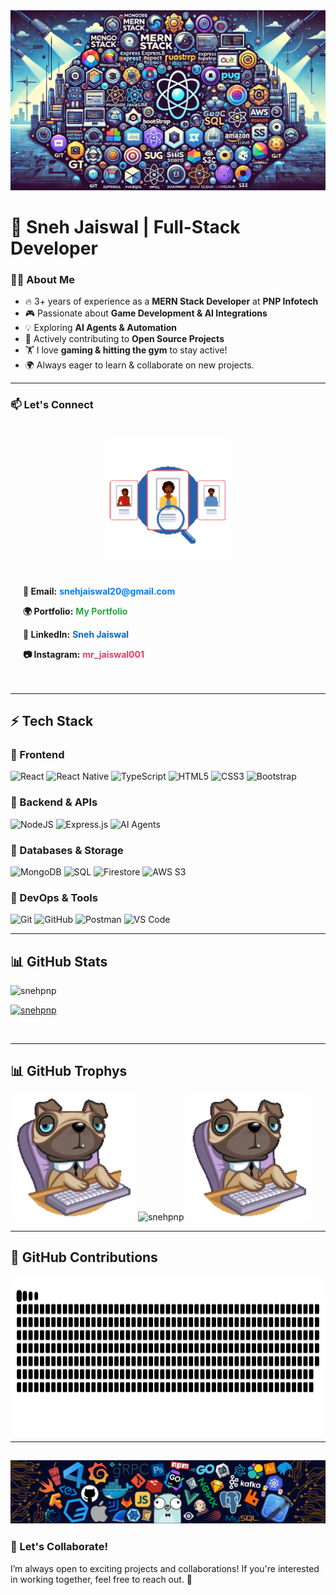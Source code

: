 

<img src="/newimg.png" alt="Gamer Animation" width="800" height="25%"/>

# 🚀 Sneh Jaiswal | Full-Stack Developer

### **👨‍💻 About Me**


- 🔥 3+ years of experience as a **MERN Stack Developer** at **PNP Infotech**
- 🎮 Passionate about **Game Development & AI Integrations**
- 💡 Exploring **AI Agents & Automation**
- 🚀 Actively contributing to **Open Source Projects**
- 🏋️ I love **gaming & hitting the gym** to stay active!
- 🌍 Always eager to learn & collaborate on new projects.

---
### **📫 Let's Connect**
<div style="display: flex; align-items: center; justify-content: center; gap: 20px; flex-wrap: wrap; padding: 20px;">
  <!-- Left Section: Profile GIF -->
  <div style="flex: 1; text-align: center; min-width: 200px;">
    <img src="/profile.gif" alt="Profile Animation" width="200" style="border-radius: 10px;">
  </div>

  <!-- Right Section: Contact Details -->
  <div style="flex: 2; min-width: 250px;">
    <p><strong>📧 Email:</strong> <a href="mailto:snehjaiswal20@gmail.com" style="text-decoration: none; color: #007bff; font-weight: bold;">snehjaiswal20@gmail.com</a></p>
    <p><strong>🌍 Portfolio:</strong> <a href="https://snehpnp.github.io/my-portfolio" style="text-decoration: none; color: #28a745; font-weight: bold;">My Portfolio</a></p>
    <p><strong>💼 LinkedIn:</strong> <a href="https://www.linkedin.com/in/sneh-jaiswal-431165229" style="text-decoration: none; color: #0a66c2; font-weight: bold;">Sneh Jaiswal</a></p>
    <p><strong>📷 Instagram:</strong> <a href="https://www.instagram.com/mr_jaiswal001/?hl=en" style="text-decoration: none; color: #e4405f; font-weight: bold;">mr_jaiswal001</a></p>
  </div>
</div>


---

## ⚡ Tech Stack

### 🚀 Frontend

![React](https://img.shields.io/badge/React-%2320232a.svg?style=for-the-badge&logo=react&logoColor=%2361DAFB)
![React Native](https://img.shields.io/badge/React_Native-%2320232a.svg?style=for-the-badge&logo=react&logoColor=%2361DAFB)
![TypeScript](https://img.shields.io/badge/TypeScript-%23007ACC.svg?style=for-the-badge&logo=typescript&logoColor=white)
![HTML5](https://img.shields.io/badge/html5-%23E34F26.svg?style=for-the-badge&logo=html5&logoColor=white)
![CSS3](https://img.shields.io/badge/css3-%231572B6.svg?style=for-the-badge&logo=css3&logoColor=white)
![Bootstrap](https://img.shields.io/badge/bootstrap-%23563D7C.svg?style=for-the-badge&logo=bootstrap&logoColor=white)

### 🚀 Backend & APIs

![NodeJS](https://img.shields.io/badge/node.js-%2343853D.svg?style=for-the-badge&logo=node-dot-js&logoColor=white)
![Express.js](https://img.shields.io/badge/express.js-%23404d59.svg?style=for-the-badge&logo=express&logoColor=%2361DAFB)
![AI Agents](https://img.shields.io/badge/AI_Agents-%23FF9A00.svg?style=for-the-badge&logo=OpenAI&logoColor=white)

### 🚀 Databases & Storage

![MongoDB](https://img.shields.io/badge/MongoDB-%234ea94b.svg?style=for-the-badge&logo=mongodb&logoColor=white)
![SQL](https://img.shields.io/badge/sql-%2300f.svg?style=for-the-badge&logo=sql&logoColor=white)
![Firestore](https://img.shields.io/badge/Firebase_Firestore-%23FFCA28.svg?style=for-the-badge&logo=firebase&logoColor=black)
![AWS S3](https://img.shields.io/badge/AWS_S3-%23FF9900.svg?style=for-the-badge&logo=amazon-aws&logoColor=white)

### 🚀 DevOps & Tools

![Git](https://img.shields.io/badge/git-%23F05033.svg?style=for-the-badge&logo=git&logoColor=white)
![GitHub](https://img.shields.io/badge/github-%23121011.svg?style=for-the-badge&logo=github&logoColor=white)
![Postman](https://img.shields.io/badge/Postman-%230072C6.svg?style=for-the-badge&logo=Postman&logoColor=white)
![VS Code](https://img.shields.io/badge/VSCode-0078d7.svg?style=for-the-badge&logo=visual-studio-code&logoColor=white)

---
## 📊 GitHub Stats

<p align="left"> <img src="https://komarev.com/ghpvc/?username=snehpnp&label=Profile%20views&color=0e75b6&style=flat" alt="snehpnp" /> </p>

<p align="left"> <a href="https://github.com/ryo-ma/github-profile-trophy"><img src="https://github-profile-trophy.vercel.app/?username=snehpnp" alt="snehpnp" /></a> </p>

<p align="left"> <a href="https://twitter.com/" target="blank"><img src="https://img.shields.io/twitter/follow/?logo=twitter&style=for-the-badge" alt="" /></a> </p>

---

## 📊 GitHub Trophys

<div >
 <img src="/Gamer.gif" alt="Gamer Animation" width="200" height="25%"/>
  <img src="https://github-readme-stats.vercel.app/api?username=snehpnp&show_icons=true&locale=en&theme=algolia" alt="snehpnp" width="50%" height="250"/>
  <img src="/Gamer.gif" alt="Gamer Animation" width="200" height="25%"/>
</div>


---

## 🎯 GitHub Contributions
<div align="center" style="display: flex; justify-content: center; align-items: center; gap: 1px;">
    <img src="https://github.com/ps-19/ps-19/blob/main/game.svg" alt="Gamer Animation" width="1000" height="250"/>
</div>


---

![Header](https://github.com/ps-19/ps-19/blob/master/PNG/footer.png)
---

### **🌟 Let's Collaborate!**

I’m always open to exciting projects and collaborations! If you're interested in working together, feel free to reach out. 🚀
